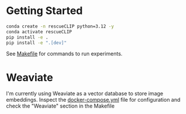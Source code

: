 # Getting Started

```bash
conda create -n rescueCLIP python=3.12 -y
conda activate rescueCLIP
pip install -e .
pip install -e ".[dev]"
```

See [Makefile](./Makefile) for commands to run experiments.

# Weaviate

I'm currently using Weaviate as a vector database to store image embeddings. Inspect the [docker-compose.yml](./docker-compose.yml) file for configuration and check the "Weaviate" section in the Makefile
